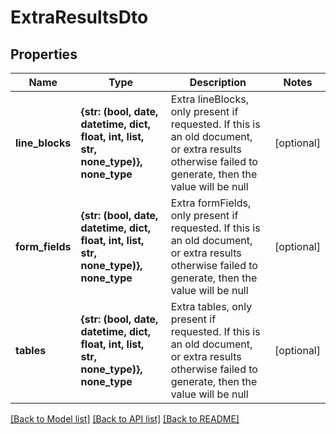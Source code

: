# ExtraResultsDto


## Properties
Name | Type | Description | Notes
------------ | ------------- | ------------- | -------------
**line_blocks** | **{str: (bool, date, datetime, dict, float, int, list, str, none_type)}, none_type** | Extra lineBlocks, only present if requested. If this is an old document, or extra results otherwise failed to generate, then the value will be null | [optional] 
**form_fields** | **{str: (bool, date, datetime, dict, float, int, list, str, none_type)}, none_type** | Extra formFields, only present if requested. If this is an old document, or extra results otherwise failed to generate, then the value will be null | [optional] 
**tables** | **{str: (bool, date, datetime, dict, float, int, list, str, none_type)}, none_type** | Extra tables, only present if requested. If this is an old document, or extra results otherwise failed to generate, then the value will be null | [optional] 

[[Back to Model list]](../README.md#documentation-for-models) [[Back to API list]](../README.md#documentation-for-api-endpoints) [[Back to README]](../README.md)


